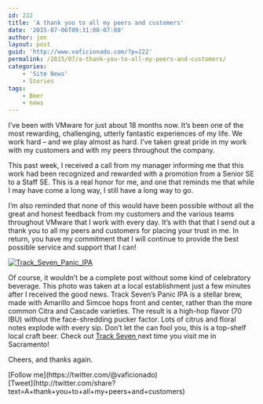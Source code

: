 ```yaml
---
id: 222
title: 'A thank you to all my peers and customers'
date: '2015-07-06T09:31:00-07:00'
author: jon
layout: post
guid: 'http://www.vaficionado.com/?p=222'
permalink: /2015/07/a-thank-you-to-all-my-peers-and-customers/
categories:
    - 'Site News'
    - Stories
tags:
    - Beer
    - news
---
```


I’ve been with VMware for just about 18 months now. It’s been one of the most rewarding, challenging, utterly fantastic experiences of my life. We work hard – and we play almost as hard. I’ve taken great pride in my work with my customers and with my peers throughout the company.

This past week, I received a call from my manager informing me that this work had been recognized and rewarded with a promotion from a Senior SE to a Staff SE. This is a real honor for me, and one that reminds me that while I may have come a long way, I still have a long way to go.

I’m also reminded that none of this would have been possible without all the great and honest feedback from my customers and the various teams throughout VMware that I work with every day. It’s with that that I send out a thank you to all my peers and customers for placing your trust in me. In return, you have my commitment that I will continue to provide the best possible service and support that I can!

[![Track_Seven_Panic_IPA](https://www.vaficionado.com/wp-content/uploads/2015/07/IMG_5770-300x300.jpg)](https://www.vaficionado.com/wp-content/uploads/2015/07/IMG_5770.jpg)

Of course, it wouldn’t be a complete post without some kind of celebratory beverage. This photo was taken at a local establishment just a few minutes after I received the good news. Track Seven’s Panic IPA is a stellar brew, made with Amarillo and Simcoe hops front and center, rather than the more common Citra and Cascade varieties. The result is a high-hop flavor (70 IBU) without the face-shredding pucker factor. Lots of citrus and floral notes explode with every sip. Don’t let the can fool you, this is a top-shelf local craft beer. Check out [Track Seven ](https://track7brewing.com/)next time you visit me in Sacramento!

Cheers, and thanks again.

<div class="twttr_buttons"><div class="twttr_followme"> [Follow me](https://twitter.com/@vaficionado) </div></div><div class="twttr_buttons"><div class="twttr_twitter"> [Tweet](http://twitter.com/share?text=A+thank+you+to+all+my+peers+and+customers)</div></div>